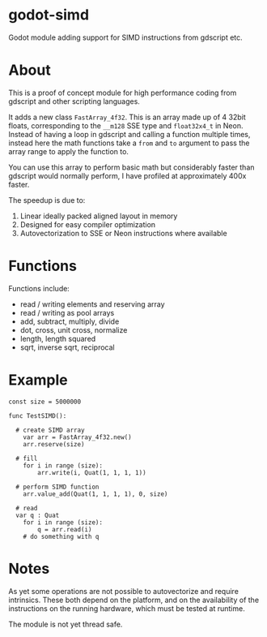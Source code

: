 # godot-simd
Godot module adding support for SIMD instructions from gdscript etc.

# About
This is a proof of concept module for high performance coding from gdscript and other scripting languages.

It adds a new class `FastArray_4f32`. This is an array made up of 4 32bit floats, corresponding to the `__m128` SSE type and `float32x4_t` in Neon. Instead of having a loop in gdscript and calling a function multiple times, instead here the math functions take a `from` and `to` argument to pass the array range to apply the function to. 

You can use this array to perform basic math but considerably faster than gdscript would normally perform, I have profiled at approximately 400x faster.

The speedup is due to:
1) Linear ideally packed aligned layout in memory
2) Designed for easy compiler optimization
3) Autovectorization to SSE or Neon instructions where available

# Functions
Functions include:
* read / writing elements and reserving array
* read / writing as pool arrays
* add, subtract, multiply, divide
* dot, cross, unit cross, normalize
* length, length squared
* sqrt, inverse sqrt, reciprocal

# Example
```
const size = 5000000

func TestSIMD():

  # create SIMD array
	var arr = FastArray_4f32.new()
	arr.reserve(size)

  # fill
	for i in range (size):
		arr.write(i, Quat(1, 1, 1, 1))

  # perform SIMD function
	arr.value_add(Quat(1, 1, 1, 1), 0, size)

  # read
  var q : Quat
	for i in range (size):
		q = arr.read(i)
    # do something with q
```

# Notes
As yet some operations are not possible to autovectorize and require intrinsics. These both depend on the platform, and on the availability of the instructions on the running hardware, which must be tested at runtime.

The module is not yet thread safe.
